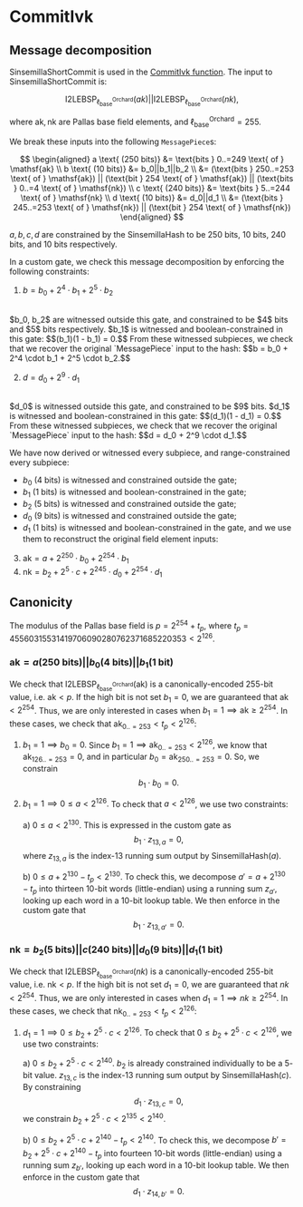 # CommitIvk

## Message decomposition
$\mathsf{SinsemillaShortCommit}$ is used in the [$\mathsf{CommitIvk}$ function](https://zips.z.cash/protocol/protocol.pdf#concretesinsemillacommit). The input to $\mathsf{SinsemillaShortCommit}$ is:

$$\mathsf{I2LEBSP}_{\ell_{\textsf{base}}^{\textsf{Orchard}}}(ak) || \mathsf{I2LEBSP}_{\ell_{\textsf{base}}^{\textsf{Orchard}}}(nk),$$

where $\mathsf{ak, nk}$ are Pallas base field elements, and $\ell_{\textsf{base}}^{\textsf{Orchard}} = 255.$

We break these inputs into the following `MessagePiece`s:

$$
\begin{aligned}
a \text{ (250 bits)} &= \text{bits } 0..=249 \text{ of } \mathsf{ak} \\
b \text{ (10 bits)}  &= b_0||b_1||b_2 \\
                     &= (\text{bits } 250..=253 \text{ of } \mathsf{ak}) || (\text{bit } 254 \text{ of } \mathsf{ak}) || (\text{bits } 0..=4 \text{ of } \mathsf{nk}) \\
c \text{ (240 bits)} &= \text{bits } 5..=244 \text{ of } \mathsf{nk} \\
d \text{ (10 bits)}  &= d_0||d_1 \\
                     &= (\text{bits } 245..=253 \text{ of } \mathsf{nk}) || (\text{bit } 254 \text{ of } \mathsf{nk})
\end{aligned}
$$

$a,b,c,d$ are constrained by the $\textsf{SinsemillaHash}$ to be $250$ bits, $10$ bits, $240$ bits, and $10$ bits respectively.

In a custom gate, we check this message decomposition by enforcing the following constraints:

1. $b = b_0 + 2^4 \cdot b_1 + 2^5 \cdot b_2$
<br>
$b_0, b_2$ are witnessed outside this gate, and constrained to be $4$ bits and $5$ bits respectively. $b_1$ is witnessed and boolean-constrained in this gate:
$$(b_1)(1 - b_1) = 0.$$
From these witnessed subpieces, we check that we recover the original `MessagePiece` input to the hash:
$$b = b_0 + 2^4 \cdot b_1 + 2^5 \cdot b_2.$$

2. $d = d_0 + 2^9 \cdot d_1$
<br>
$d_0$ is witnessed outside this gate, and constrained to be $9$ bits. $d_1$ is witnessed and boolean-constrained in this gate:
$$(d_1)(1 - d_1) = 0.$$
From these witnessed subpieces, we check that we recover the original `MessagePiece` input to the hash:
$$d = d_0 + 2^9 \cdot d_1.$$

We have now derived or witnessed every subpiece, and range-constrained every subpiece:
- $b_0$ ($4$ bits) is witnessed and constrained outside the gate;
- $b_1$ ($1$ bits) is witnessed and boolean-constrained in the gate;
- $b_2$ ($5$ bits) is witnessed and constrained outside the gate;
- $d_0$ ($9$ bits) is witnessed and constrained outside the gate;
- $d_1$ ($1$ bits) is witnessed and boolean-constrained in the gate,
and we use them to reconstruct the original field element inputs:

3. $\textsf{ak} = a + 2^{250} \cdot b_0 + 2^{254} \cdot b_1$
4. $\textsf{nk} = b_2 + 2^5 \cdot c + 2^{245} \cdot d_0 + 2^{254} \cdot d_1$

## Canonicity
The modulus of the Pallas base field is $p = 2^{254} + t_p,$ where $t_p = 45560315531419706090280762371685220353 < 2^{126}.$

### $\textsf{ak} = a (250 \text{ bits}) || b_0 (4 \text{ bits}) || b_1 (1 \text{ bit})$
We check that $\mathsf{I2LEBSP_{\ell_{base}^{Orchard}}(ak)}$ is a canonically-encoded $255$-bit value, i.e. $\textsf{ak} < p$. If the high bit is not set $b_1 = 0$, we are guaranteed that $\textsf{ak} < 2^{254}$. Thus, we are only interested in cases when $b_1 = 1 \implies \textsf{ak} \geq 2^{254}$. In these cases, we check that $\textsf{ak}_{0..=253} < t_p < 2^{126}$:

1. $b_1 = 1 \implies b_0 = 0.$
Since $b_1 = 1 \implies \textsf{ak}_{0..=253} < 2^{126},$ we know that $\textsf{ak}_{126..=253} = 0,$ and in particular $b_0 = \textsf{ak}_{250..=253} = 0.$ So, we constrain $$b_1 \cdot b_0 = 0.$$

2. $b_1 = 1 \implies 0 \leq a < 2^{126}.$
To check that $a < 2^{126}$, we use two constraints:

    a) $0 \leq a < 2^{130}$. This is expressed in the custom gate as $$b_1 \cdot z_{13,a} = 0,$$ where $z_{13,a}$ is the index-13 running sum output by $\textsf{SinsemillaHash}(a).$

    b) $0 \leq a + 2^{130} - t_p < 2^{130}$. To check this, we decompose $a' = a + 2^{130} - t_p$ into thirteen 10-bit words (little-endian) using a running sum $z_{a'}$, looking up each word in a $10$-bit lookup table. We then enforce in the custom gate that $$b_1 \cdot z_{13, a'} = 0.$$

### $\textsf{nk} = b_2 (5 \text{ bits}) || c (240 \text{ bits}) || d_0 (9 \text{ bits}) || d_1 (1 \text{ bit})$
We check that $\mathsf{I2LEBSP}_{\ell_{\textsf{base}}^{\textsf{Orchard}}}(nk)$ is a canonically-encoded $255$-bit value, i.e. $\textsf{nk} < p$. If the high bit is not set $d_1 = 0$, we are guaranteed that $nk < 2^{254}$. Thus, we are only interested in cases when $d_1 = 1 \implies nk \geq 2^{254}$. In these cases, we check that $\textsf{nk}_{0..=253} < t_p < 2^{126}$:

1. $d_1 = 1 \implies 0 \leq b_2 + 2^5 \cdot c < 2^{126}.$
To check that $0 \leq b_2 + 2^5 \cdot c < 2^{126}$, we use two constraints:

    a) $0 \leq b_2 + 2^5 \cdot c < 2^{140}$. $b_2$ is already constrained individually to be a $5$-bit value. $z_{13, c}$ is the index-13 running sum output by $\textsf{SinsemillaHash}(c).$ By constraining $$d_1 \cdot z_{13,c} = 0,$$ we constrain $b_2 + 2^5 \cdot c < 2^{135} < 2^{140}.$

    b) $0 \leq b_2 + 2^5 \cdot c + 2^{140} - t_p < 2^{140}$. To check this, we decompose $b' = b_2 + 2^5 \cdot c + 2^{140} - t_p$ into fourteen 10-bit words (little-endian) using a running sum $z_{b'}$, looking up each word in a $10$-bit lookup table. We then enforce in the custom gate that $$d_1 \cdot z_{14, b'} = 0.$$